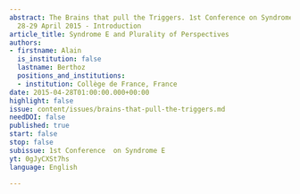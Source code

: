 ```yaml
---
abstract: The Brains that pull the Triggers. 1st Conference on Syndrome E, Paris IAS,
  28-29 April 2015 - Introduction
article_title: Syndrome E and Plurality of Perspectives
authors:
- firstname: Alain
  is_institution: false
  lastname: Berthoz
  positions_and_institutions:
  - institution: Collège de France, France
date: 2015-04-28T01:00:00.000+00:00
highlight: false
issue: content/issues/brains-that-pull-the-triggers.md
needDOI: false
published: true
start: false
stop: false
subissue: 1st Conference  on Syndrome E
yt: 0gJyCXSt7hs
language: English

---
```

<Youtube yt="0gJyCXSt7hs" caption="Syndrome E and Plurality of Perspectives" start="false" stop="false"></Youtube>